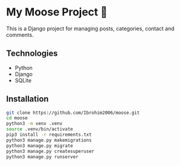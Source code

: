 # My Moose Project 🚀

This is a Django project for managing posts, categories, contact and comments.

## Technologies
- Python
- Django
- SQLite

## Installation

```bash
git clone https://github.com/Ibrohim2006/moose.git
cd moose
python3 -m venv .venv
source .venv/bin/activate
pip3 install -r requirements.txt
python3 manage.py makemigrations
python3 manage.py migrate
python3 manage.py createsuperuser
python3 manage.py runserver
